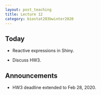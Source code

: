 ```yaml
---
layout: post_teaching
title: Lecture 12
category: biostat203bwinter2020
---
```


## Today

- Reactive expressions in Shiny.  

- Discuss HW3.

## Announcements

- HW3 deadline extended to Feb 28, 2020. 